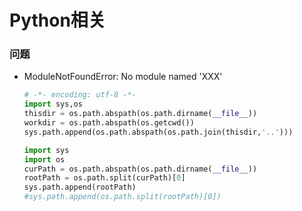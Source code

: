 # **Python相关**



### **问题**

* ModuleNotFoundError: No module named 'XXX' 

  ``` python
  # -*- encoding: utf-8 -*-
  import sys,os
  thisdir = os.path.abspath(os.path.dirname(__file__))
  workdir = os.path.abspath(os.getcwd())
  sys.path.append(os.path.abspath(os.path.join(thisdir,'..')))
  
  import sys
  import os
  curPath = os.path.abspath(os.path.dirname(__file__))
  rootPath = os.path.split(curPath)[0]
  sys.path.append(rootPath)
  #sys.path.append(os.path.split(rootPath)[0])
  
  
  ```

  